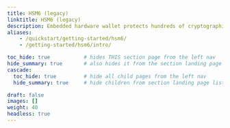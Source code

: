 ```yaml
---
title: HSM6 (legacy)
linktitle: HSM6 (legacy)
description: Embedded hardware wallet protects hundreds of cryptographic keys
aliases:
    - /quickstart/getting-started/hsm6/
    - /getting-started/hsm6/intro/

toc_hide: true           # hides THIS section page from the left nav
hide_summary: true       # also hides it from the section landing page tiles
cascade:
  toc_hide: true         # hide all child pages from the left nav
  hide_summary: true     # hide children from section landing page lists

draft: false
images: []
weight: 40
headless: true
---
```

